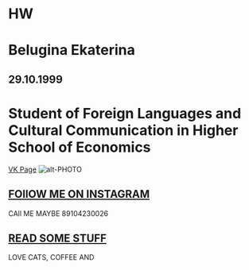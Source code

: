 # HW
# Belugina Ekaterina
## 29.10.1999 
# Student of Foreign Languages and Cultural Communication in Higher School of Economics 

[VK Page](https://vk.com/justsmokeandmirrors)
![alt-PHOTO](https://pp.userapi.com/c633624/v633624571/39cc1/gyayNEeUbps.jpg)

## [FOllOW ME ON INSTAGRAM](https://www.instagram.com/katya_belugina/)

CAll ME MAYBE 89104230026

## [READ SOME STUFF](https://twitter.com/ourprivatetraps)

LOVE CATS, COFFEE AND 
